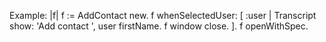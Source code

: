 Example:
|f|
f := AddContact new.
f whenSelectedUser: [ :user | Transcript show: 'Add contact ', user firstName. f window close. ].
f openWithSpec.